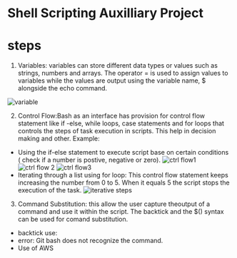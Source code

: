 # Shell Scripting Auxilliary Project
# steps
1. Variables: variables can store different data types or values such as strings, numbers and arrays. The operator = is used to assign values  to variables while the values are output using the variable name, $ alongside the echo command.
   
![variable](https://github.com/koleshky1/fajana.kb.pbl/assets/44333161/198e6135-e1ee-4f06-a072-bb298cb15d85)

2. Control Flow:Bash as an interface has provision for control flow statement like if -else, while loops, case statements and for loops that controls the steps of task execution in scripts. This help in decision making and other. Example:
-  Using the if-else statement to execute script base on certain conditions ( check if a number is postive, negative or zero).
![ctrl flow1](https://github.com/koleshky1/fajana.kb.pbl/assets/44333161/f8afb3e7-c52d-45a4-b200-8f5f67f8c704)
![ctrl flow 2](https://github.com/koleshky1/fajana.kb.pbl/assets/44333161/b533334b-d121-47cd-b246-5687705d391d)
![ctrl flow3](https://github.com/koleshky1/fajana.kb.pbl/assets/44333161/5729b1c0-9d44-4c7f-9e70-271fbbc93392)
- Iterating through a list using for loop: This control flow statement keeps increasing the number from 0 to 5. When it equals 5 the script stops the execution of the task.
![iterative steps](https://github.com/koleshky1/fajana.kb.pbl/assets/44333161/7c9fd274-4274-422e-be46-0c9f2e39992f)

3. Command Substitution: this allow the user capture theoutput of a command and use it within the script. The backtick and the $() syntax can be used for comand substitution.
- backtick use:
-  error: Git bash does not recognize the command.
-  Use of AWS
